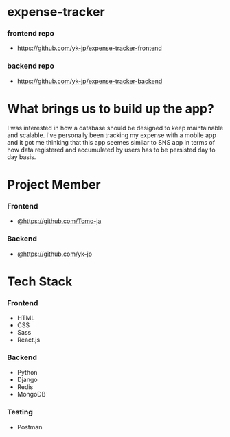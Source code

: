# expense-tracker

### frontend repo
* https://github.com/yk-jp/expense-tracker-frontend 
### backend repo
* https://github.com/yk-jp/expense-tracker-backend

# What brings us to build up the app? 
I was interested in how a database should be designed to keep maintainable and scalable. I've personally been tracking my expense with a mobile app and it got me thinking that this app seemes similar to SNS app in terms of how data registered and accumulated by users has to be persisted day to day basis. 

# Project Member

### Frontend
* @https://github.com/Tomo-ja

### Backend
* @https://github.com/yk-jp

# Tech Stack 

### Frontend
* HTML
* CSS
* Sass
* React.js

### Backend 
* Python
* Django 
* Redis 
* MongoDB

### Testing 
* Postman 
